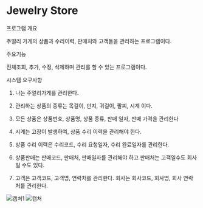 # Jewelry Store

프로그램 개요

주얼리 가게의 상품과 수리이력, 판매처와 고객들을 관리하는 프로그램이다. 

주요기능

전체조회, 추가, 수정, 삭제하며 관리를 할 수 있는 프로그램이다.

시스템 요구사항

1. 나는 주얼리가게를 관리한다.

2. 관리하는 상품의 종류는 목걸이, 반지, 귀걸이, 팔찌, 시계 이다.

3. 모든 상품은 상품번호, 상품명, 상품 종류, 판매 일자, 판매 가격을 관리한다

4. 시계는 고장이 발생하여, 상품 수리 이력을 관리해야 한다.

5. 상품 수리 이력은 수리코드, 수리 요청일자, 수리 완료일자를 관리한다.

6. 상품판매는 판매코드, 판매처, 판매일자를 관리해야 하고 판매처는 고객일수도 회사일 수도 있다.

7. 고객은 고객코드, 고객명, 연락처를 관리한다. 회사는 회사코드, 회사명, 회사 연락처를 관리한다.

![캡처1](https://github.com/user-attachments/assets/7860af3e-4ae2-491d-985b-3152b87156b0)
![캡처](https://github.com/user-attachments/assets/2b902b0d-c575-45ae-b1cb-cd693cb41a11)
